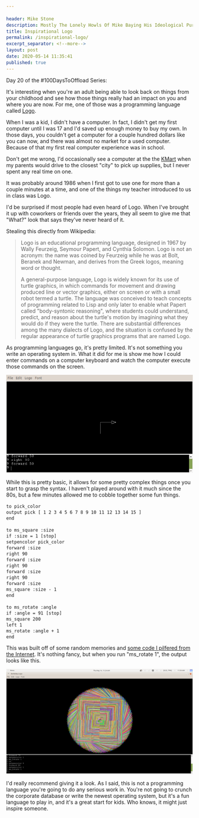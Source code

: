 ```yaml
---

header: Mike Stone
description: Mostly The Lonely Howls Of Mike Baying His Ideological Purity At The Moon
title: Inspirational Logo
permalink: /inspirational-logo/
excerpt_separator: <!--more-->
layout: post
date: 2020-05-14 11:35:41
published: true
---
```


Day 20 of the #100DaysToOffload Series:

It's interesting when you're an adult being able to look back on things from your childhood and see how those things really had an impact on you and where you are now. For me, one of those was a programming language called [Logo](https://en.wikipedia.org/wiki/Logo_\(programming_language\)).

<!--more-->

When I was a kid, I didn't have a computer. In fact, I didn't get my first computer until I was 17 and I'd saved up enough money to buy my own. In those days, you couldn't get a computer for a couple hundred dollars like you can now, and there was almost no market for a used computer. Because of that my first real computer experience was in school.

Don't get me wrong, I'd occasionally see a computer at the the [KMart](https://www.kmart.com) when my parents would drive to the closest "city" to pick up supplies, but I never spent any real time on one.

It was probably around 1986 when I first got to use one for more than a couple minutes at a time, and one of the things my teacher introduced to us in class was Logo.

I'd be surprised if most people had even heard of Logo. When I've brought it up with coworkers or friends over the years, they all seem to give me that "What?" look that says they've never heard of it.

Stealing this directly from Wikipedia:

>Logo is an educational programming language, designed in 1967 by Wally Feurzeig, Seymour Papert, and Cynthia Solomon. Logo is not an acronym: the name was coined by Feurzeig while he was at Bolt, Beranek and Newman, and derives from the Greek logos, meaning word or thought.
>
>A general-purpose language, Logo is widely known for its use of turtle graphics, in which commands for movement and drawing produced line or vector graphics, either on screen or with a small robot termed a turtle. The language was conceived to teach concepts of programming related to Lisp and only later to enable what Papert called "body-syntonic reasoning", where students could understand, predict, and reason about the turtle's motion by imagining what they would do if they were the turtle. There are substantial differences among the many dialects of Logo, and the situation is confused by the regular appearance of turtle graphics programs that are named Logo.

As programming languages go, it's pretty limited. It's not something you write an operating system in. What it did for me is show me how I could enter commands on a computer keyboard and watch the computer execute those commands on the screen.

![](/assets/images/pz5H6cD.png)

While this is pretty basic, it allows for some pretty complex things once you start to grasp the syntax. I haven't played around with it much since the 80s, but a few minutes allowed me to cobble together some fun things.

```
to pick_color
output pick [ 1 2 3 4 5 6 7 8 9 10 11 12 13 14 15 ]
end

to ms_square :size
if :size = 1 [stop]
setpencolor pick_color
forward :size
right 90
forward :size
right 90
forward :size
right 90
forward :size
ms_square :size - 1
end

to ms_rotate :angle
if :angle = 91 [stop]
ms_square 200
left 1
ms_rotate :angle + 1
end
```

This was built off of some random memories and [some code I pilfered from the Internet](https://linuxgazette.net/167/silva.html). It's nothing fancy, but when you run "ms_rotate 1", the output looks like this.

![](/assets/images/bbCUBT5.png)

I'd really recommend giving it a look. As I said, this is not a programming language you're going to do any serious work in. You're not going to crunch the corporate database or write the newest operating system, but it's a fun language to play in, and it's a great start for kids. Who knows, it might just inspire someone.
